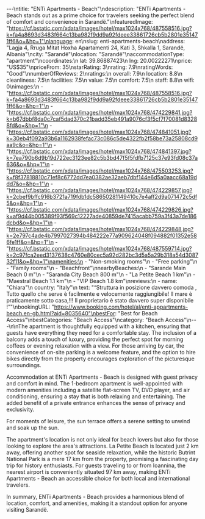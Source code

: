 ---\ntitle: "ENTi Apartments - Beach"\ndescription: "ENTi Apartments - Beach stands out as a prime choice for travelers seeking the perfect blend of comfort and convenience in Sarandë."\nfeaturedImage: "https://cf.bstatic.com/xdata/images/hotel/max1024x768/487558516.jpg?k=fa4a8693d3483f664c13ba982f9dd9a92fdeee33861726cb5b2801e351471ff6&o=&hp=1"\nlanguage: en\nslug: enti-apartments-beach\naddress: "Lagja 4, Rruga Mitat Hoxha Apartamenti 24, Kati 3, Shkalla 1, Sarandë, Albania"\ncity: "Sarandë"\nlocation: "Sarandë"\naccommodationType: "apartment"\ncoordinates:\n  lat: 39.86887423\n  lng: 20.00222271\nprice: "US$35"\npriceFrom: 35\nstarRating: 3\nrating: 7.9\nratingWords: "Good"\nnumberOfReviews: 2\nratings:\n  overall: 7.9\n  location: 8.8\n  cleanliness: 7.5\n  facilities: 7.5\n  value: 7.5\n  comfort: 7.5\n  staff: 8.8\n  wifi: 0\nimages:\n  - "https://cf.bstatic.com/xdata/images/hotel/max1024x768/487558516.jpg?k=fa4a8693d3483f664c13ba982f9dd9a92fdeee33861726cb5b2801e351471ff6&o=&hp=1"\n  - "https://cf.bstatic.com/xdata/images/hotel/max1024x768/474229841.jpg?k=b67dbbf8da0c7caf5dad370c21badd35eb491a9076cf3f5cf7f70081d83288fd&o=&hp=1"\n  - "https://cf.bstatic.com/xdata/images/hotel/max1024x768/474841051.jpg?k=30eb4f092a93b6a1162938fefac73c086c5de4322fb2f58be73a25808cd9aa9c&o=&hp=1"\n  - "https://cf.bstatic.com/xdata/images/hotel/max1024x768/474841397.jpg?k=7ea790b6d9b19d722ec3123ee82c5b3bd47f5f5fdfb7125c37e93fd08c37a636&o=&hp=1"\n  - "https://cf.bstatic.com/xdata/images/hotel/max1024x768/475503253.jpg?k=f8f37818810c71ef8c6772dd7ea0382ae32aeb7dbf144e6d5a0aacc68a19ddd7&o=&hp=1"\n  - "https://cf.bstatic.com/xdata/images/hotel/max1024x768/474229857.jpg?k=2cbef9bffc916b3721a719fdb1dc58650281149410c7e4aff2d9a071472c5df5&o=&hp=1"\n  - "https://cf.bstatic.com/xdata/images/hotel/max1024x768/474229826.jpg?k=af9d44b005389f93f569c12227ade40859de7415acabb759a3f43a7de186dcbd&o=&hp=1"\n  - "https://cf.bstatic.com/xdata/images/hotel/max1024x768/474229848.jpg?k=2e797c4ade4b7997027394b484222e77a909624048f094882f01352e586fe1ff&o=&hp=1"\n  - "https://cf.bstatic.com/xdata/images/hotel/max1024x768/487559714.jpg?k=2c97fca2eed3137638c4760e80cec5a92d282bc3d5a5a29b318a54d308732f11&o=&hp=1"\namenities:\n  - "Non-smoking rooms"\n  - "Free parking"\n  - "Family rooms"\n  - "Beachfront"\nnearbyBeaches:\n  - "Sarande Main Beach 0 m"\n  - "Saranda City Beach 800 m"\n  - "La Petite Beach 1 km"\n  - "Maestral Beach 1.1 km"\n  - "VIP Beach 1.8 km"\nreviews:\n  - name: "Chiara"\n    country: "Italy"\n    text: "“Struttura in posizione davvero comoda ,
Tutto quello che serve è facilmente e velocemente raggiungibile!
Il mare è praticamente sotto casa,!!!
Il proprietario è stato davvero super disponibile !”"\nbookingURL: "https://www.booking.com/hotel/al/enti-appartments-beach.en-gb.html?aid=8035640"\nbestFor: "Best for Beach Access"\nbestCategories: "Beach Access"\ncategory: "Beach Access"\n---\n\nThe apartment is thoughtfully equipped with a kitchen, ensuring that guests have everything they need for a comfortable stay. The inclusion of a balcony adds a touch of luxury, providing the perfect spot for morning coffees or evening relaxation with a view. For those arriving by car, the convenience of on-site parking is a welcome feature, and the option to hire bikes directly from the property encourages exploration of the picturesque surroundings.

Accommodation at ENTi Apartments - Beach is designed with guest privacy and comfort in mind. The 1-bedroom apartment is well-appointed with modern amenities including a satellite flat-screen TV, DVD player, and air conditioning, ensuring a stay that is both relaxing and entertaining. The added benefit of a private entrance enhances the sense of privacy and exclusivity.

For moments of leisure, the sun terrace offers a serene setting to unwind and soak up the sun. 

The apartment's location is not only ideal for beach lovers but also for those looking to explore the area's attractions. La Petite Beach is located just 2 km away, offering another spot for seaside relaxation, while the historic Butrint National Park is a mere 17 km from the property, promising a fascinating day trip for history enthusiasts. For guests traveling to or from Ioannina, the nearest airport is conveniently situated 97 km away, making ENTi Apartments - Beach an accessible choice for both local and international travelers.

In summary, ENTi Apartments - Beach provides a harmonious blend of location, comfort, and amenities, making it a standout option for anyone visiting Sarandë.